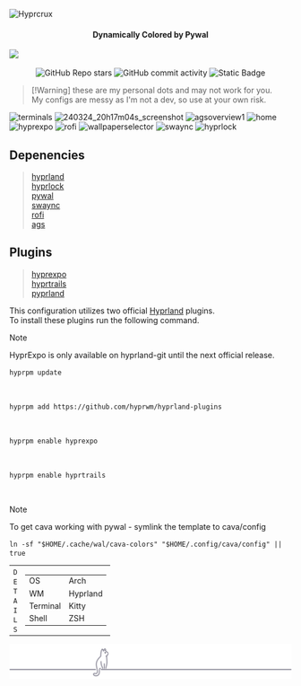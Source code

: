 ![Hyprcrux](https://github.com/xsghetti/dotfiles/assets/150515748/a47a8060-0bdd-45de-8e01-2f907a789b7e)

<h4 align="center">Dynamically Colored by Pywal</h4>
<img src="https://raw.githubusercontent.com/catppuccin/catppuccin/main/assets/palette/macchiato.png">



<div align="center">
    
![GitHub Repo stars](https://img.shields.io/github/stars/xsghetti/dotfiles?style=for-the-badge&logo=github&color=pink)
![GitHub commit activity](https://img.shields.io/github/commit-activity/t/xsghetti/hyprcrux?style=for-the-badge&logo=github&color=lightgreen)
![Static Badge](https://img.shields.io/badge/hypr-crux-lightblue?style=for-the-badge)

</div>

>  [!Warning]
>  these are my personal dots and may not work for you.<br>
>  My configs are messy as I'm not a dev, so use at your own risk.

![terminals](https://github.com/xsghetti/HyprCrux/assets/150515748/84e4afba-247d-42bb-91de-fc124856ff57)
![240324_20h17m04s_screenshot](https://github.com/xsghetti/dotfiles/assets/150515748/bf1ec92c-45ee-4c93-9270-a08a90e98c9b)
![agsoverview1](https://github.com/xsghetti/HyprCrux/assets/150515748/683b0dd4-7924-431e-b047-ddd52a77f9d4)
![home](https://github.com/xsghetti/dotfiles/assets/150515748/554d17b3-393d-4970-85c6-9b83fa1ecfff)
![hyprexpo](https://github.com/xsghetti/HyprCrux/assets/150515748/b7434518-0ba2-4247-9422-946e2ba6a629)
![rofi](https://github.com/xsghetti/dotfiles/assets/150515748/593456f2-b3aa-4943-8578-53b59d106814)
![wallpaperselector](https://github.com/xsghetti/dotfiles/assets/150515748/f622a625-630c-4eda-bc3e-5298dac5ce99)
![swaync](https://github.com/xsghetti/dotfiles/assets/150515748/d0a9d774-8686-43d1-9d8f-f7c5c88bb047)
![hyprlock](https://github.com/xsghetti/HyprCrux/assets/150515748/0b539e20-bb9e-419b-9f38-640aa4626fc1)


## Depenencies <br>
>  [hyprland](https://hyprland.org)<br>
>  [hyprlock](https://github.com/hyprwm/hyprlock)<br>
>  [pywal](https://github.com/dylanaraps/pywal) <br>
>  [swaync](https://github.com/ErikReider/SwayNotificationCenter)<br>
>  [rofi](https://github.com/davatorium/rofi)<br>
>  [ags](https://github.com/Aylur/ags)<br>
## Plugins <br>
>  [hyprexpo](https://github.com/hyprwm/hyprland-plugins/tree/main/hyprexpo)<br>
>  [hyprtrails](https://github.com/hyprwm/hyprland-plugins/tree/main/hyprtrails) <br>
>  [pyprland](https://github.com/hyprland-community/pyprland) <br>


This configuration utilizes two official [Hyprland](https://hyprland.org) plugins. <br>
To install these plugins run the following command.

>[!Note]
>HyprExpo is only available on hyprland-git until the next official release.

    hyprpm update
    
<br>
    
    hyprpm add https://github.com/hyprwm/hyprland-plugins
<br>
    
    hyprpm enable hyprexpo
<br>
    
    hyprpm enable hyprtrails
<br>

>[!Note]
>To get cava working with pywal - symlink the template to cava/config

    ln -sf "$HOME/.cache/wal/cava-colors" "$HOME/.config/cava/config" || true


<table><tr><td>
<code>D</code><br><code>E</code><br><code>T</code><br><code>A</code><br><code>I</code><br><code>L</code><br><code>S</code><br></td><td><table>
    <tr><td>OS</td><td>Arch</td></tr>
    <tr><td>WM</td><td>Hyprland</td></tr>
    <tr><td>Terminal</td><td>Kitty</td></tr>
    <tr><td>Shell</td><td>ZSH</td></tr>
 </table>
</td></tr></table>

<div id="footer" align="center">
    <img alt ="cat decoration" src="./src/footer_cat.svg">
</div>

